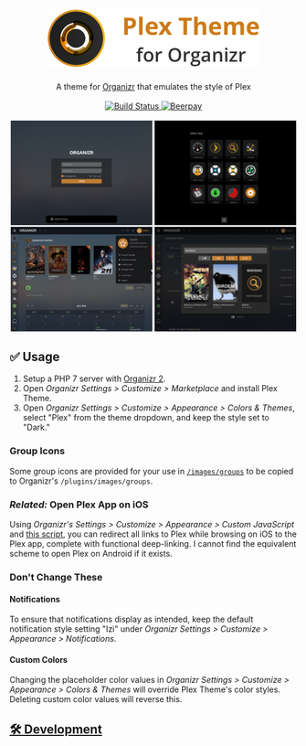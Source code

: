 <h1 align="center">
    <img src="https://raw.githubusercontent.com/Burry/Organizr-Plex-Theme/master/doc/banner.png" width="370px" alt="Plex Theme for Organizr" />
</h1>

<p align="center">
    A theme for <a href="https://github.com/causefx/Organizr" target="_blank">Organizr</a> that emulates the style of Plex
    <br />
    <br />
    <a href="https://travis-ci.org/Burry/Organizr-Plex-Theme" target="_blank" title="Build Status">
        <img src="https://travis-ci.org/Burry/Organizr-Plex-Theme.svg?branch=master" alt="Build Status" />
    </a>
    <a href="https://beerpay.io/Burry/Organizr-Plex-Theme?focus=wish" target="_blank" title="Beerpay">
        <img src="https://beerpay.io/Burry/Organizr-Plex-Theme/badge.svg?style=flat" alt="Beerpay" />
    </a>
    <br />
    <br />
    <img src="https://raw.githubusercontent.com/Burry/Organizr-Plex-Theme/master/doc/screenshots/1.png" alt="Screen Shot 1" width="49.15%" />
    <img src="https://raw.githubusercontent.com/Burry/Organizr-Plex-Theme/master/doc/screenshots/2.png" alt="Screen Shot 2" width="49.15%" />
    <img src="https://raw.githubusercontent.com/Burry/Organizr-Plex-Theme/master/doc/screenshots/3.png" alt="Screen Shot 3" width="49.15%" />
    <img src="https://raw.githubusercontent.com/Burry/Organizr-Plex-Theme/master/doc/screenshots/4.png" alt="Screen Shot 4" width="49.15%" />
</p>

## ✅ Usage

1. Setup a PHP 7 server with [Organizr 2](https://github.com/causefx/Organizr).
2. Open _Organizr Settings > Customize > Marketplace_ and install Plex Theme.
3. Open _Organizr Settings > Customize > Appearance > Colors & Themes_, select "Plex" from the theme dropdown, and keep the style set to "Dark."

### Group Icons

Some group icons are provided for your use in [`/images/groups`](https://github.com/Burry/Organizr-Plex-Theme/tree/master/images/groups) to be copied to Organizr's `/plugins/images/groups`.

### _Related:_ Open Plex App on iOS

Using _Organizr's Settings > Customize > Appearance > Custom JavaScript_ and [this script](https://gist.github.com/Burry/7f6c2caa9cf645ca511ffefd697b3126), you can redirect all links to Plex while browsing on iOS to the Plex app, complete with functional deep-linking. I cannot find the equivalent scheme to open Plex on Android if it exists.

### Don't Change These

#### Notifications

To ensure that notifications display as intended, keep the default notification style setting "Izi" under _Organizr Settings > Customize > Appearance > Notifications_.

#### Custom Colors

Changing the placeholder color values in _Organizr Settings > Customize > Appearance > Colors & Themes_ will override Plex Theme's color styles. Deleting custom color values will reverse this.

## [🛠 Development](docs/Development.md)

